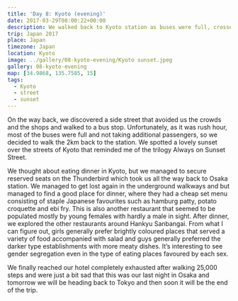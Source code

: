 ```yaml
---
title: 'Day 8: Kyoto (evening)'
date: 2017-03-29T08:00:22+00:00
description: We walked back to Kyoto station as buses were full, crossed the bridge at Shichijo and saw a lovely sunset.
trip: Japan 2017
place: Japan
timezone: Japan
location: Kyoto
image: ../gallery/08-kyoto-evening/Kyoto sunset.jpeg
gallery: 08-kyoto-evening
map: [34.9868, 135.7585, 15]
tags:
  - Kyoto
  - street
  - sunset
---
```


On the way back, we discovered a side street that avoided us the crowds and the shops and walked to a bus stop. Unfortunately, as it was rush hour, most of the buses were full and not taking additional passengers, so we decided to walk the 2km back to the station. We spotted a lovely sunset over the streets of Kyoto that reminded me of the trilogy Always on Sunset Street.

We thought about eating dinner in Kyoto, but we managed to secure reserved seats on the Thunderbird which took us all the way back to Osaka station. We managed to get lost again in the underground walkways and but managed to find a good place for dinner, where they had a cheap set menu consisting of staple Japanese favourites such as hamburg patty, potato croquette and ebi fry. This is also another restaurant that seemed to be populated mostly by young females with hardly a male in sight. After dinner, we explored the other restaurants around Hankyu Sanbangai. From what I can figure out, girls generally prefer brightly coloured places that served a variety of food accompanied with salad and guys generally preferred the darker type establishments with more meaty dishes. It’s interesting to see gender segregation even in the type of eating places favoured by each sex.

We finally reached our hotel completely exhausted after walking 25,000 steps and were just a bit sad that this was our last night in Osaka and tomorrow we will be heading back to Tokyo and then soon it will be the end of the trip.
